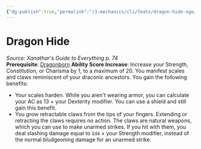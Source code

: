 ```yaml
---
{"dg-publish":true,"permalink":"/3-mechanics/cli/feats/dragon-hide-xge/","tags":["ttrpg-cli/compendium/src/5e/xge","ttrpg-cli/feat"],"noteIcon":""}
---
```


# Dragon Hide
*Source: Xanathar's Guide to Everything p. 74*  
**Prerequisite**: [Dragonborn](3-Mechanics/CLI/races/dragonborn.md)
**Ability Score Increase**: Increase your Strength, Constitution, or Charisma by 1, to a maximum of 20.
You manifest scales and claws reminiscent of your draconic ancestors. You gain the following benefits:

- Your scales harden. While you aren't wearing armor, you can calculate your AC as 13 + your Dexterity modifier. You can use a shield and still gain this benefit.  
- You grow retractable claws from the tips of your fingers. Extending or retracting the claws requires no action. The claws are natural weapons, which you can use to make unarmed strikes. If you hit with them, you deal slashing damage equal to `1d4` + your Strength modifier, instead of the normal bludgeoning damage for an unarmed strike.